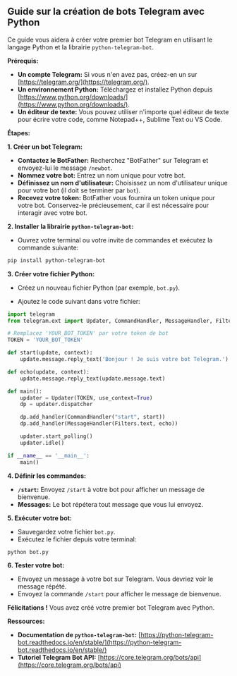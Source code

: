 ## Guide sur la création de bots Telegram avec Python

Ce guide vous aidera à créer votre premier bot Telegram en utilisant le langage Python et la librairie `python-telegram-bot`. 

**Prérequis:**

*  **Un compte Telegram:** Si vous n'en avez pas, créez-en un sur [https://telegram.org/](https://telegram.org/).
*  **Un environnement Python:** Téléchargez et installez Python depuis [https://www.python.org/downloads/](https://www.python.org/downloads/).
*  **Un éditeur de texte:** Vous pouvez utiliser n'importe quel éditeur de texte pour écrire votre code, comme Notepad++, Sublime Text ou VS Code.

**Étapes:**

**1. Créer un bot Telegram:**

*  **Contactez le BotFather:** Recherchez "BotFather" sur Telegram et envoyez-lui le message `/newbot`.
*  **Nommez votre bot:** Entrez un nom unique pour votre bot. 
*  **Définissez un nom d'utilisateur:** Choisissez un nom d'utilisateur unique pour votre bot (il doit se terminer par `bot`).
*  **Recevez votre token:** BotFather vous fournira un token unique pour votre bot. Conservez-le précieusement, car il est nécessaire pour interagir avec votre bot.

**2. Installer la librairie `python-telegram-bot`:**

*  Ouvrez votre terminal ou votre invite de commandes et exécutez la commande suivante:

```bash
pip install python-telegram-bot
```

**3. Créer votre fichier Python:**

*  Créez un nouveau fichier Python (par exemple, `bot.py`).

*  Ajoutez le code suivant dans votre fichier:

```python
import telegram
from telegram.ext import Updater, CommandHandler, MessageHandler, Filters

# Remplacez 'YOUR_BOT_TOKEN' par votre token de bot
TOKEN = 'YOUR_BOT_TOKEN'

def start(update, context):
    update.message.reply_text('Bonjour ! Je suis votre bot Telegram.')

def echo(update, context):
    update.message.reply_text(update.message.text)

def main():
    updater = Updater(TOKEN, use_context=True)
    dp = updater.dispatcher

    dp.add_handler(CommandHandler("start", start))
    dp.add_handler(MessageHandler(Filters.text, echo))

    updater.start_polling()
    updater.idle()

if __name__ == '__main__':
    main()
```

**4. Définir les commandes:**

*  **`/start`:** Envoyez `/start` à votre bot pour afficher un message de bienvenue.
*  **Messages:** Le bot répétera tout message que vous lui envoyez.

**5. Exécuter votre bot:**

*  Sauvegardez votre fichier `bot.py`.
*  Exécutez le fichier depuis votre terminal:

```bash
python bot.py
```

**6. Tester votre bot:**

*  Envoyez un message à votre bot sur Telegram. Vous devriez voir le message répété.
*  Envoyez la commande `/start` pour afficher le message de bienvenue.

**Félicitations !** Vous avez créé votre premier bot Telegram avec Python.


**Ressources:**

*  **Documentation de `python-telegram-bot`:** [https://python-telegram-bot.readthedocs.io/en/stable/](https://python-telegram-bot.readthedocs.io/en/stable/)
*  **Tutoriel Telegram Bot API:** [https://core.telegram.org/bots/api](https://core.telegram.org/bots/api)



